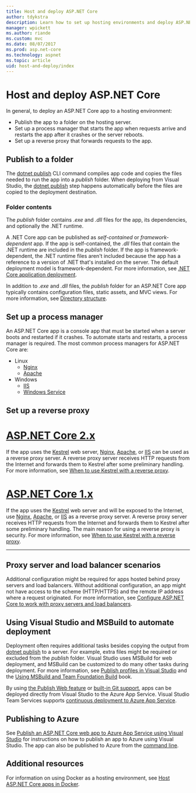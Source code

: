 ```yaml
---
title: Host and deploy ASP.NET Core
author: tdykstra
description: Learn how to set up hosting environments and deploy ASP.NET Core apps.
manager: wpickett
ms.author: riande
ms.custom: mvc
ms.date: 08/07/2017
ms.prod: asp.net-core
ms.technology: aspnet
ms.topic: article
uid: host-and-deploy/index
---
```

# Host and deploy ASP.NET Core

In general, to deploy an ASP.NET Core app to a hosting environment:

* Publish the app to a folder on the hosting server.
* Set up a process manager that starts the app when requests arrive and restarts the app after it crashes or the server reboots.
* Set up a reverse proxy that forwards requests to the app.

## Publish to a folder 

The [dotnet publish](/dotnet/articles/core/tools/dotnet-publish) CLI command compiles app code and copies the files needed to run the app into a *publish* folder. When deploying from Visual Studio, the [dotnet publish](/dotnet/core/tools/dotnet-publish) step happens automatically before the files are copied to the deployment destination.

### Folder contents

The *publish* folder contains *.exe* and *.dll* files for the app, its dependencies, and optionally the .NET runtime.

A .NET Core app can be published as *self-contained* or *framework-dependent* app. If the app is self-contained, the *.dll* files that contain the .NET runtime are included in the *publish* folder. If the app is framework-dependent, the .NET runtime files aren't included because the app has a reference to a version of .NET that's installed on the server. The default deployment model is framework-dependent. For more information, see [.NET Core application deployment](/dotnet/articles/core/deploying/index).

In addition to *.exe* and *.dll* files, the *publish* folder for an ASP.NET Core app typically contains configuration files, static assets, and MVC views. For more information, see [Directory structure](xref:host-and-deploy/directory-structure).

## Set up a process manager

An ASP.NET Core app is a console app that must be started when a server boots and restarted if it crashes. To automate starts and restarts, a process manager is required. The most common process managers for ASP.NET Core are:

* Linux
  * [Nginx](xref:host-and-deploy/linux-nginx)
  * [Apache](xref:host-and-deploy/linux-apache)
* Windows
  * [IIS](xref:host-and-deploy/iis/index)
  * [Windows Service](xref:host-and-deploy/windows-service)

## Set up a reverse proxy

# [ASP.NET Core 2.x](#tab/aspnetcore2x)

If the app uses the [Kestrel](xref:fundamentals/servers/kestrel) web server, [Nginx](xref:host-and-deploy/linux-nginx), [Apache](xref:host-and-deploy/linux-apache), or [IIS](xref:host-and-deploy/iis/index) can be used as a reverse proxy server. A reverse proxy server receives HTTP requests from the Internet and forwards them to Kestrel after some preliminary handling. For more information, see [When to use Kestrel with a reverse proxy](xref:fundamentals/servers/kestrel?tabs=aspnetcore2x#when-to-use-kestrel-with-a-reverse-proxy).

# [ASP.NET Core 1.x](#tab/aspnetcore1x)

If the app uses the [Kestrel](xref:fundamentals/servers/kestrel) web server and will be exposed to the Internet, use [Nginx](xref:host-and-deploy/linux-nginx), [Apache](xref:host-and-deploy/linux-apache), or [IIS](xref:host-and-deploy/iis/index) as a reverse proxy server. A reverse proxy server receives HTTP requests from the Internet and forwards them to Kestrel after some preliminary handling. The main reason for using a reverse proxy is security. For more information, see [When to use Kestrel with a reverse proxy](xref:fundamentals/servers/kestrel?tabs=aspnetcore1x#when-to-use-kestrel-with-a-reverse-proxy).

---

## Proxy server and load balancer scenarios

Additional configuration might be required for apps hosted behind proxy servers and load balancers. Without additional configuration, an app might not have access to the scheme (HTTP/HTTPS) and the remote IP address where a request originated. For more information, see [Configure ASP.NET Core to work with proxy servers and load balancers](xref:host-and-deploy/proxy-load-balancer).

## Using Visual Studio and MSBuild to automate deployment

Deployment often requires additional tasks besides copying the output from [dotnet publish](/dotnet/core/tools/dotnet-publish) to a server. For example, extra files might be required or excluded from the *publish* folder. Visual Studio uses MSBuild for web deployment, and MSBuild can be customized to do many other tasks during deployment. For more information, see [Publish profiles in Visual Studio](xref:host-and-deploy/visual-studio-publish-profiles) and the [Using MSBuild and Team Foundation Build](http://msbuildbook.com/) book.

By using [the Publish Web feature](xref:tutorials/publish-to-azure-webapp-using-vs) or [built-in Git support](xref:host-and-deploy/azure-apps/azure-continuous-deployment), apps can be deployed directly from Visual Studio to the Azure App Service. Visual Studio Team Services supports [continuous deployment to Azure App Service](/vsts/build-release/apps/cd/azure/aspnet-core-to-azure-webapp?tabs=vsts).

## Publishing to Azure

See [Publish an ASP.NET Core web app to Azure App Service using Visual Studio](xref:tutorials/publish-to-azure-webapp-using-vs) for instructions on how to publish an app to Azure using Visual Studio. The app can also be published to Azure from the [command line](xref:tutorials/publish-to-azure-webapp-using-cli).

## Additional resources

For information on using Docker as a hosting environment, see [Host ASP.NET Core apps in Docker](xref:host-and-deploy/docker/index).
